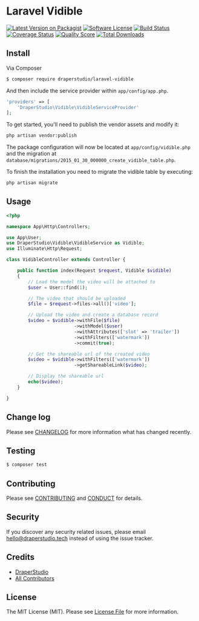 # Laravel Vidible

[![Latest Version on Packagist][ico-version]][link-packagist]
[![Software License][ico-license]](LICENSE.md)
[![Build Status][ico-travis]][link-travis]
[![Coverage Status][ico-scrutinizer]][link-scrutinizer]
[![Quality Score][ico-code-quality]][link-code-quality]
[![Total Downloads][ico-downloads]][link-downloads]

## Install

Via Composer

``` bash
$ composer require draperstudio/laravel-vidible
```

And then include the service provider within `app/config/app.php`.

``` php
'providers' => [
    'DraperStudio\Vidible\VidibleServiceProvider'
];
```

To get started, you'll need to publish the vendor assets and modify it:

```bash
php artisan vendor:publish
```

The package configuration will now be located at `app/config/vidible.php` and the migration at `database/migrations/2015_01_30_000000_create_vidible_table.php`.

To finish the installation you need to migrate the vidible table by executing:

```bash
php artisan migrate
```

## Usage

``` php
<?php

namespace App\Http\Controllers;

use App\User;
use DraperStudio\Vidible\VidibleService as Vidible;
use Illuminate\Http\Request;

class VidibleController extends Controller {

    public function index(Request $request, Vidible $vidible)
    {
        // Load the model the video will be attached to
        $user = User::find(1);

        // The video that should be uploaded
        $file = $request->files->all()['video'];

        // Upload the video and create a database record
        $video = $vidible->withFile($file)
                         ->withModel($user)
                         ->withAttributes(['slot' => 'trailer'])
                         ->withFilters(['watermark'])
                         ->commit(true);

        // Get the shareable url of the created video
        $video = $vidible->withFilters(['watermark'])
                         ->getShareableLink($video);

        // Display the shareable url
        echo($video);
    }

}
```

## Change log

Please see [CHANGELOG](CHANGELOG.md) for more information what has changed recently.

## Testing

``` bash
$ composer test
```

## Contributing

Please see [CONTRIBUTING](.github/CONTRIBUTING.md) and [CONDUCT](CONDUCT.md) for details.

## Security

If you discover any security related issues, please email hello@draperstudio.tech instead of using the issue tracker.

## Credits

- [DraperStudio][link-author]
- [All Contributors][link-contributors]

## License

The MIT License (MIT). Please see [License File](LICENSE.md) for more information.


<!-- ## To-Do
- Implement **Batch processing** with an easy to use syntax.
- Implement **Move to Slot** with an easy to use syntax.
- Implement **getShareableLink** for the following adapters
    - Azure
    - Copy
    - Ftp
    - GridFs
    - Rackspace
    - Sftp
    - WebDav
    - ZipArchive
- Refactoring and Package structuring
- Write more about how to use the package
- Write more descriptive comments -->


[ico-version]: https://img.shields.io/packagist/v/DraperStudio/laravel-vidible.svg?style=flat-square
[ico-license]: https://img.shields.io/badge/license-MIT-brightgreen.svg?style=flat-square
[ico-travis]: https://img.shields.io/travis/DraperStudio/Laravel-Vidible/master.svg?style=flat-square
[ico-scrutinizer]: https://img.shields.io/scrutinizer/coverage/g/DraperStudio/laravel-vidible.svg?style=flat-square
[ico-code-quality]: https://img.shields.io/scrutinizer/g/DraperStudio/laravel-vidible.svg?style=flat-square
[ico-downloads]: https://img.shields.io/packagist/dt/DraperStudio/laravel-vidible.svg?style=flat-square

[link-packagist]: https://packagist.org/packages/DraperStudio/laravel-vidible
[link-travis]: https://travis-ci.org/DraperStudio/Laravel-Vidible
[link-scrutinizer]: https://scrutinizer-ci.com/g/DraperStudio/laravel-vidible/code-structure
[link-code-quality]: https://scrutinizer-ci.com/g/DraperStudio/laravel-vidible
[link-downloads]: https://packagist.org/packages/DraperStudio/laravel-vidible
[link-author]: https://github.com/DraperStudio
[link-contributors]: ../../contributors
